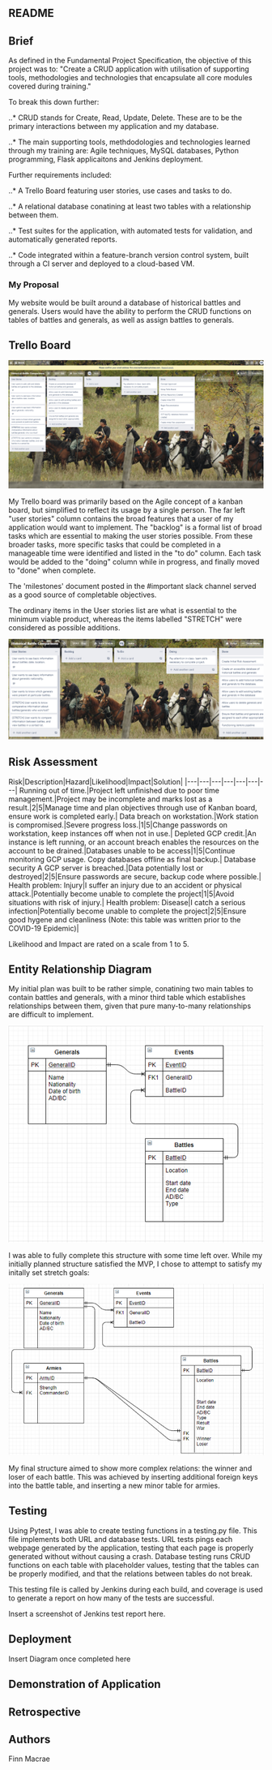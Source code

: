 ## README



## Brief

As defined in the Fundamental Project Specification, the objective of this project was to:
"Create a CRUD application with utilisation of supporting tools,
methodologies and technologies that encapsulate all core modules covered during training."

To break this down further:

..* CRUD stands for Create, Read, Update, Delete. These are to be the primary interactions between my application and my database.

..* The main supporting tools, methdodologies and technologies learned through my training are: Agile techniques, MySQL databases, Python programming, Flask applicaitons and Jenkins deployment.

Further requirements included:

..* A Trello Board featuring user stories, use cases and tasks to do.

..* A relational database conatining at least two tables with a relationship between them.

..* Test suites for the application, with automated tests for validation, and automatically generated reports.

..* Code integrated within a feature-branch version control system, built through a CI server and deployed to a cloud-based VM.

### My Proposal

My website would be built around a database of historical battles and generals. Users would have the ability to perform the CRUD functions on tables of battles and generals, as well as assign battles to generals.

## Trello Board

![Initial Board](https://github.com/Finn969/Project-SFIA-1/blob/master/Trello%20Board.png)

My Trello board was primarily based on the Agile concept of a kanban board, but simplified to reflect its usage by a single person. The far left "user stories" column contains the broad features that a user of my application would want to implement. The "backlog" is a formal list of broad tasks which are essential to making the user stories possible. From these broader tasks, more specific tasks that could be completed in a manageable time were identified and listed in the "to do" column. Each task would be added to the "doing" column while in progress, and finally moved to "done" when complete.

The 'milestones' document posted in the #important slack channel served as a good source of completable objectives.

The ordinary items in the User stories list are what is essential to the minimum viable product, whereas the items labelled "STRETCH" were considered as possible additions.

![Final Board](https://github.com/Finn969/Project-SFIA-1/blob/master/Trello%20End.png)

## Risk Assessment

Risk|Description|Hazard|Likelihood|Impact|Solution|
|---|---|---|---|---|---|---|
Running out of time.|Project left unfinished due to poor time management.|Project may be incomplete and marks lost as a result.|2|5|Manage time and plan objectives through use of Kanban board, ensure work is completed early.|
Data breach on workstation.|Work station is compromised.|Severe progress loss.|1|5|Change passwords on workstation, keep instances off when not in use.|
Depleted GCP credit.|An instance is left running, or an account breach enables the resources on the account to be drained.|Databases unable to be access|1|5|Continue monitoring GCP usage. Copy databases offline as final backup.|
Database security A GCP server is breached.|Data potentially lost or destroyed|2|5|Ensure passwords are secure, backup code where possible.|
Health problem: Injury|I suffer an injury due to an accident or physical attack.|Potentially become unable to complete the project|1|5|Avoid situations with risk of injury.|
Health problem: Disease|I catch a serious infection|Potentially become unable to complete the project|2|5|Ensure good hygene and cleanliness (Note: this table was written prior to the COVID-19 Epidemic)|

Likelihood and Impact are rated on a scale from 1 to 5.

## Entity Relationship Diagram

My initial plan was built to be rather simple, conatining two main tables to contain battles and generals, with a minor third table which establishes relationships between them, given that pure many-to-many relationships are difficult to implement.

![Initial ERD](https://github.com/Finn969/Project-SFIA-1/blob/master/ERD.png)

I was able to fully complete this structure with some time left over. While my initially planned structure satisfied the MVP, I chose to attempt to satisfy my initally set stretch goals:

![Final ERD](https://github.com/Finn969/Project-SFIA-1/blob/master/ERDv2.png)

My final structure aimed to show more complex relations: the winner and loser of each battle. This was achieved by inserting additional foreign keys into the battle table, and inserting a new minor table for armies.

## Testing

Using Pytest, I was able to create testing functions in a testing.py file. This file implements both URL and database tests.
URL tests pings each webpage generated by the application, testing that each page is properly generated without without causing a crash.
Database testing runs CRUD functions on each table with placeholder values, testing that the tables can be properly modified, and that the relations between tables do not break.

This testing file is called by Jenkins during each build, and coverage is used to generate a report on how many of the tests are successful.

Insert a screenshot of Jenkins test report here.

## Deployment

Insert Diagram once completed here

## Demonstration of Application

## Retrospective

## Authors

Finn Macrae